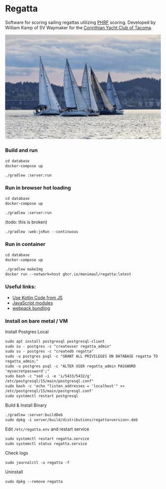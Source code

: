 # Regatta
Software for scoring sailing regattas utilizing [PHRF](https://www.ussailing.org/competition/offshore/phrf/) scoring.
Developed by William Kamp of SV Waymaker for the [Corinthian Yacht Club of Tacoma](https://cyct.com/).

![Sailing Vessel Waymaker](./sv_waymaker.jpeg "SV Waymaker")

### Build and run 
```shell
cd database
docker-compose up
```
```shell
./gradlew :server:run
```

### Run in browser hot loading
```shell
cd database
docker-compose up
```
```shell
./gradlew :server:run
```
(todo: this is broken)
```shell
./gradlew :web:jsRun --continuous
```

### Run in container 
```shell
cd database
docker-compose up
```

```shell
./gradlew makeImg
docker run --network=host ghcr.io/manimaul/regatta:latest
```

### Useful links:
- [Use Kotlin Code from JS](https://kotlinlang.org/docs/js-to-kotlin-interop.html)
- [JavaScript modules](https://kotlinlang.org/docs/js-modules.html)
- [webpack bundling](https://kotlinlang.org/docs/js-project-setup.html#webpack-bundling)

### Install on bare metal / VM 

Install Postgres Local
```shell
sudo apt install postgresql postgresql-client
sudo su - postgres -c "createuser regatta_admin"
sudo su - postgres -c "createdb regatta"
sudo -u postgres psql -c "GRANT ALL PRIVILEGES ON DATABASE regatta TO regatta_admin;"
sudo -u postgres psql -c "ALTER USER regatta_admin PASSWORD 'mysecretpassword';"
sudo bash -c "sed -i -e 's/5433/5432/g' /etc/postgresql/15/main/postgresql.conf"
sudo bash -c 'echo "listen_addresses = 'localhost'" >> /etc/postgresql/15/main/postgresql.conf'
sudo systemctl restart postgresql
```

Build & Install Binary
```shell
./gradlew :server:buildDeb
sudo dpkg -i server/build/distributions/regatta<version>.deb
```

Edit `/etc/regatta.env` and restart service
```shell
sudo systemctl restart regatta.service
sudo systemctl status regatta.service
```

Check logs
```shell
sudo journalctl -u regatta -f
```
Uninstall
```shell
sudo dpkg --remove regatta
```
